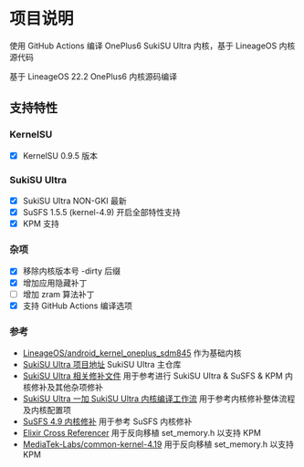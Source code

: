 # 项目说明

使用 GitHub Actions 编译 OnePlus6 SukiSU Ultra 内核，基于 LineageOS 内核源代码

基于 LineageOS 22.2 OnePlus6 内核源码编译

## 支持特性  

### KernelSU

- [x] KernelSU 0.9.5 版本

### SukiSU Ultra

- [x] SukiSU Ultra NON-GKI 最新
- [x] SuSFS 1.5.5 (kernel-4.9) 开启全部特性支持
- [x] KPM 支持

### 杂项

- [x] 移除内核版本号 -dirty 后缀
- [x] 增加应用隐藏补丁
- [ ] 增加 zram 算法补丁
- [x] 支持 GitHub Actions 编译选项

### 参考

- [LineageOS/android_kernel_oneplus_sdm845](https://github.com/LineageOS/android_kernel_oneplus_sdm845) 作为基础内核
- [SukiSU Ultra 项目地址](https://github.com/SukiSU-Ultra/SukiSU-Ultra) SukiSU Ultra 主仓库
- [SukiSU Ultra 相关修补文件](https://github.com/SukiSU-Ultra/SukiSU_patch) 用于参考进行 SukiSU Ultra & SuSFS & KPM 内核修补及其他杂项修补
- [SukiSU Ultra 一加 SukiSU Ultra 内核编译工作流](https://github.com/ShirkNeko/Action_OnePlus_MKSU_SUSFS) 用于参考内核修补整体流程及内核配置项
- [SuSFS 4.9 内核修补](https://gitlab.com/simonpunk/susfs4ksu/-/tree/kernel-4.9?ref_type=heads) 用于参考 SuSFS 内核修补
- [Elixir Cross Referencer](https://elixir.bootlin.com/linux/v4.19.325/C/ident/set_memory_ro) 用于反向移植 set_memory.h 以支持 KPM
- [MediaTek-Labs/common-kernel-4.19](https://github.com/MediaTek-Labs/common-kernel-4.19) 用于反向移植 set_memory.h 以支持 KPM
